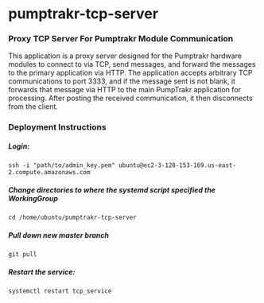 # pumptrakr-tcp-server

### Proxy TCP Server For Pumptrakr Module Communication

This application is a proxy server designed for the Pumptrakr hardware modules to connect to via TCP, send messages, and forward the messages to the primary application via HTTP. The application accepts arbitrary TCP communications to port 3333, and if the message sent is not blank, it forwards that message via HTTP to the main PumpTrakr application for processing. After posting the received communication, it then disconnects from the client.

### Deployment Instructions

##### Login:
`ssh -i "path/to/admin_key.pem" ubuntu@ec2-3-128-153-169.us-east-2.compute.amazonaws.com`

##### Change directories to where the systemd script specified the WorkingGroup
 `cd /home/ubuntu/pumptrakr-tcp-server`

##### Pull down new master branch
`git pull`

##### Restart the service:
 `systemctl restart tcp_service`
